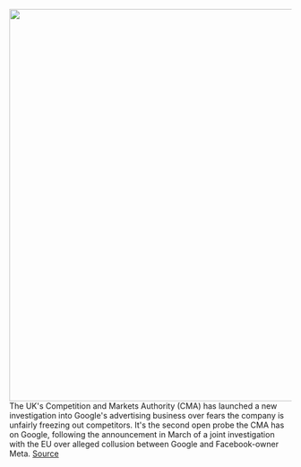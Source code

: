 <img src='https://cdn.vox-cdn.com/thumbor/YlKdjdNH_U023KibkoXwNzsjgrw=/0x0:2040x1360/1200x800/filters:focal(857x517:1183x843)/cdn.vox-cdn.com/uploads/chorus_image/image/70911736/acastro_180427_1777_0001.0.jpg' width='700px' /><br/>
The UK's Competition and Markets Authority (CMA) has launched a new investigation into Google's advertising business over fears the company is unfairly freezing out competitors. It's the second open probe the CMA has on Google, following the announcement in March of a joint investigation with the EU over alleged collusion between Google and Facebook-owner Meta.
<a href='https://www.theverge.com/2022/5/26/23142597/google-ad-tech-stack-investigation-cma-uk'> Source <a/>